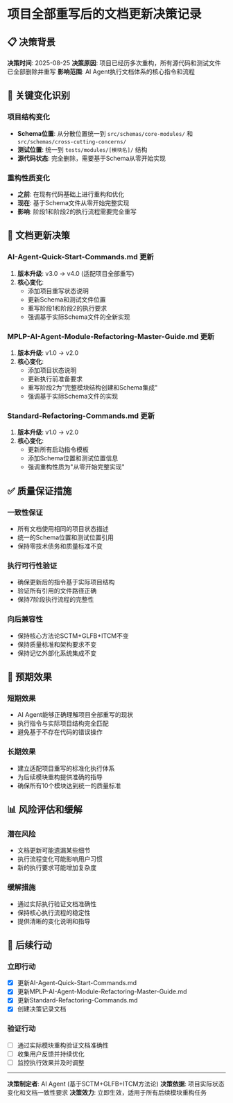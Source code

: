 # 项目全部重写后的文档更新决策记录

## 📋 **决策背景**

**决策时间**: 2025-08-25
**决策原因**: 项目已经历多次重构，所有源代码和测试文件已全部删除并重写
**影响范围**: AI Agent执行文档体系的核心指令和流程

## 🎯 **关键变化识别**

### **项目结构变化**
- **Schema位置**: 从分散位置统一到 `src/schemas/core-modules/` 和 `src/schemas/cross-cutting-concerns/`
- **测试位置**: 统一到 `tests/modules/[模块名]/` 结构
- **源代码状态**: 完全删除，需要基于Schema从零开始实现

### **重构性质变化**
- **之前**: 在现有代码基础上进行重构和优化
- **现在**: 基于Schema文件从零开始完整实现
- **影响**: 阶段1和阶段2的执行流程需要完全重写

## 🔧 **文档更新决策**

### **AI-Agent-Quick-Start-Commands.md 更新**
1. **版本升级**: v3.0 → v4.0 (适配项目全部重写)
2. **核心变化**:
   - 添加项目重写状态说明
   - 更新Schema和测试文件位置
   - 重写阶段1和阶段2的执行要求
   - 强调基于实际Schema文件的全新实现

### **MPLP-AI-Agent-Module-Refactoring-Master-Guide.md 更新**
1. **版本升级**: v1.0 → v2.0
2. **核心变化**:
   - 添加项目状态说明
   - 更新执行前准备要求
   - 重写阶段2为"完整模块结构创建和Schema集成"
   - 强调基于实际Schema文件的实现

### **Standard-Refactoring-Commands.md 更新**
1. **版本升级**: v1.0 → v2.0
2. **核心变化**:
   - 更新所有启动指令模板
   - 添加Schema位置和测试位置信息
   - 强调重构性质为"从零开始完整实现"

## ✅ **质量保证措施**

### **一致性保证**
- 所有文档使用相同的项目状态描述
- 统一的Schema位置和测试位置引用
- 保持零技术债务和质量标准不变

### **执行可行性验证**
- 确保更新后的指令基于实际项目结构
- 验证所有引用的文件路径正确
- 保持7阶段执行流程的完整性

### **向后兼容性**
- 保持核心方法论SCTM+GLFB+ITCM不变
- 保持质量标准和架构要求不变
- 保持记忆外部化系统集成不变

## 🎯 **预期效果**

### **短期效果**
- AI Agent能够正确理解项目全部重写的现状
- 执行指令与实际项目结构完全匹配
- 避免基于不存在代码的错误操作

### **长期效果**
- 建立适配项目重写的标准化执行体系
- 为后续模块重构提供准确的指导
- 确保所有10个模块达到统一的质量标准

## 📊 **风险评估和缓解**

### **潜在风险**
- 文档更新可能遗漏某些细节
- 执行流程变化可能影响用户习惯
- 新的执行要求可能增加复杂度

### **缓解措施**
- 通过实际执行验证文档准确性
- 保持核心执行流程的稳定性
- 提供清晰的变化说明和指导

## 🔄 **后续行动**

### **立即行动**
- [x] 更新AI-Agent-Quick-Start-Commands.md
- [x] 更新MPLP-AI-Agent-Module-Refactoring-Master-Guide.md
- [x] 更新Standard-Refactoring-Commands.md
- [x] 创建决策记录文档

### **验证行动**
- [ ] 通过实际模块重构验证文档准确性
- [ ] 收集用户反馈并持续优化
- [ ] 监控执行效果并及时调整

---

**决策制定者**: AI Agent (基于SCTM+GLFB+ITCM方法论)
**决策依据**: 项目实际状态变化和文档一致性要求
**决策效力**: 立即生效，适用于所有后续模块重构任务
